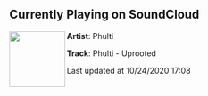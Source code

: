 ## Currently Playing on SoundCloud

[<img align="left" width="100" src="https://i1.sndcdn.com/artworks-PnsK7C0y7F576w7D-vgquLg-t50x50.jpg">](https://soundcloud.com/phultimusic/phulti-uprooted)

**Artist**: Phulti 

**Track**: Phulti - Uprooted

Last updated at 10/24/2020 17:08
